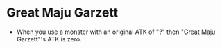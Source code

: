 # Great Maju Garzett

*   When you use a monster with an original ATK of "?" then "Great Maju Garzett"'s ATK is zero.
